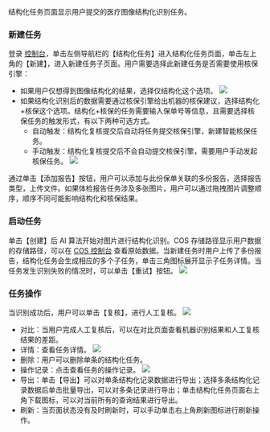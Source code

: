 结构化任务页面显示用户提交的医疗图像结构化识别任务。

### 新建任务
登录 [控制台](https://console.cloud.tencent.com/cii)，单击左侧导航栏的【结构化任务】进入结构化任务页面，单击左上角的【新建】，进入新建任务子页面。用户需要选择此新建任务是否需要使用核保引擎：
- 如果用户仅想得到图像结构化的结果，选择仅结构化这个选项。
	![](https://main.qcloudimg.com/raw/dc09590c0c0130a796dac31a267cf6eb.png)
- 如果结构化识别后的数据需要通过核保引擎给出机器的核保建议，选择结构化+核保这个选项。结构化+核保的任务需要输入保单号等信息，且需要选择核保任务的触发形式，有以下两种可选方式。
	- 自动触发：结构化复核提交后自动将任务提交核保引擎，新建智能核保任务。
	- 手动触发：结构化复核提交后不会自动提交核保引擎，需要用户手动发起核保任务。
		 ![](https://main.qcloudimg.com/raw/e60e0e93640e0dce7a4343b046d7ff48.png)
	

通过单击【添加报告】按钮，用户可以添加与此份保单关联的多份报告，选择报告类型，上传文件。如果体检报告任务涉及多张图片，用户可以通过拖拽图片调整顺序，顺序不同可能影响结构化和核保结果。

### 启动任务
单击【创建】后 AI 算法开始对图片进行结构化识别。COS 存储路径显示用户数据的存储路径，可以在 [COS 控制台](https://console.cloud.tencent.com/cos5) 查看原始数据。当新建任务时用户上传了多份报告，结构化任务会生成相应的多个子任务，单击三角图标展开显示子任务详情。当任务发生识别失败的情况时，可以单击【重试】按钮。
![](https://main.qcloudimg.com/raw/a0ec35876759904e15e1b26831e174e1.png)

### 任务操作
当识别成功后，用户可以单击【复核】，进行人工复核。
 ![](https://main.qcloudimg.com/raw/c632217767f290a52d89bd6098d68207.png)
- 对比：当用户完成人工复核后，可以在对比页面查看机器识别结果和人工复核结果的差距。
- 详情：查看任务详情。
 ![](https://main.qcloudimg.com/raw/061ef1f7c3ecf6827bfffb93a2b68dcb.png)
- 删除：用户可以删除单条的结构化任务。 
- 操作记录：点击查看任务的操作记录。
  ![](https://main.qcloudimg.com/raw/08e92d20a7dc27889d7548b5bd6b3c81.png)
- 导出：单击【导出】可以对单条结构化记录数据进行导出；选择多条结构化记录数据后单击批量导出，可以对多条记录进行导出；单击结构化任务页面右上角下载图标，可以对当前所有的查询结果进行导出。
- 刷新：当页面状态没有及时刷新时，可以手动单击右上角刷新图标进行刷新操作。
